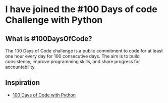 # I have joined the #100 Days of code Challenge with Python

## What is #100DaysOfCode?

The 100 Days of Code challenge is a public commitment to code for at least one hour every day for 100 consecutive days. The aim is to build consistency, improve programming skills, and share progress for accountability.

## Inspiration

- [100 Days of Code with Python](https://github.com/talkpython/100daysofcode-with-python-course)

